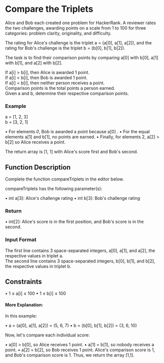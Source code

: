 # Compare the Triplets

Alice and Bob each created one problem for HackerRank. A reviewer rates the two challenges, awarding points on a scale from 1 to 100 for three categories: problem clarity, originality, and difficulty.

The rating for Alice's challenge is the triplet a = (a[0], a[1], a[2]), and the rating for Bob's challenge is the triplet b = (b[0], b[1], b[2]).

The task is to find their comparison points by comparing a[0] with b[0], a[1] with b[1], and a[2] with b[2].

If a[i] > b[i], then Alice is awarded 1 point.<br/>
If a[i] < b[i], then Bob is awarded 1 point.<br/>
If a[i] = b[i], then neither person receives a point.<br/>
Comparison points is the total points a person earned.<br/>
Given a and b, determine their respective comparison points.<br/>

### Example

a = [1, 2, 3]<br/>
b = [3, 2, 1]<br/>

&#x2022; For elements *0*, Bob is awarded a point because a[0] .
&#x2022; For the equal elements a[1] and b[1], no points are earned.
&#x2022; Finally, for elements 2, a[2] > b[2] so Alice receives a point.

The return array is [1, 1] with Alice's score first and Bob's second.

## Function Description

Complete the function compareTriplets in the editor below.

compareTriplets has the following parameter(s):

&#x2022; int a[3]: Alice's challenge rating
&#x2022; int b[3]: Bob's challenge rating

### Return

&#x2022; int[2]: Alice's score is in the first position, and Bob's score is in the second.

### Input Format

The first line contains 3 space-separated integers, a[0], a[1], and a[2], the respective values in triplet a.<br/>
The second line contains 3 space-separated integers, b[0], b[1], and b[2], the respective values in triplet b.

## Constraints

&#x2022; 1 ≤ a[i] ≤ 100
&#x2022; 1 ≤ b[i] ≤ 100

#### More Explanation:

In this example:

&#x2022; a = (a[0], a[1], a[2]) = (5, 6, 7)
&#x2022; b = (b[0], b[1], b[2]) = (3, 6, 10)

Now, let's compare each individual score:

&#x2022; a[0] > b[0], so Alice receives 1 point.
&#x2022; a[1] = b[1], so nobody receives a point.
&#x2022; a[2] = b[2], so Bob receives 1 point.
Alice's comparison score is 1, and Bob's comparison score is 1. Thus, we return the array [1,1].